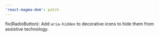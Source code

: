 ```yaml
---
'react-magma-dom': patch
---
```


fix(RadioButton): Add `aria-hidden` to decorative icons to hide them from assistive technology.
